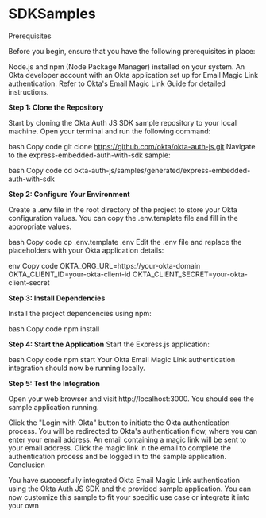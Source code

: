 # SDKSamples
Prerequisites

Before you begin, ensure that you have the following prerequisites in place:

Node.js and npm (Node Package Manager) installed on your system.
An Okta developer account with an Okta application set up for Email Magic Link authentication. Refer to Okta's Email Magic Link Guide for detailed instructions.

**Step 1: Clone the Repository**

Start by cloning the Okta Auth JS SDK sample repository to your local machine. Open your terminal and run the following command:

bash
Copy code
git clone https://github.com/okta/okta-auth-js.git
Navigate to the express-embedded-auth-with-sdk sample:

bash
Copy code
cd okta-auth-js/samples/generated/express-embedded-auth-with-sdk

**Step 2: Configure Your Environment**

Create a .env file in the root directory of the project to store your Okta configuration values. You can copy the .env.template file and fill in the appropriate values.

bash
Copy code
cp .env.template .env
Edit the .env file and replace the placeholders with your Okta application details:

env
Copy code
OKTA_ORG_URL=https://your-okta-domain
OKTA_CLIENT_ID=your-okta-client-id
OKTA_CLIENT_SECRET=your-okta-client-secret

**Step 3: Install Dependencies**

Install the project dependencies using npm:

bash
Copy code
npm install

**Step 4: Start the Application**
Start the Express.js application:

bash
Copy code
npm start
Your Okta Email Magic Link authentication integration should now be running locally.

**Step 5: Test the Integration**

Open your web browser and visit http://localhost:3000. You should see the sample application running.

Click the "Login with Okta" button to initiate the Okta authentication process.
You will be redirected to Okta's authentication flow, where you can enter your email address.
An email containing a magic link will be sent to your email address.
Click the magic link in the email to complete the authentication process and be logged in to the sample application.
Conclusion

You have successfully integrated Okta Email Magic Link authentication using the Okta Auth JS SDK and the provided sample application. You can now customize this sample to fit your specific use case or integrate it into your own
